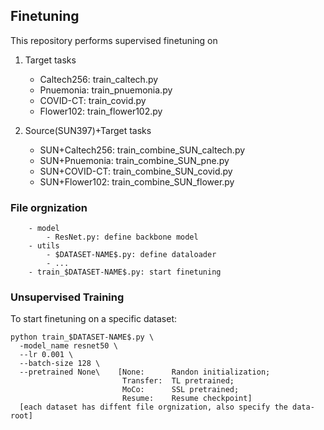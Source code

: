 ## Finetuning

This repository performs supervised finetuning on

1. Target tasks
    - Caltech256: train_caltech.py
    - Pnuemonia: train_pnuemonia.py
    - COVID-CT: train_covid.py
    - Flower102: train_flower102.py

2. Source(SUN397)+Target tasks
    - SUN+Caltech256: train_combine_SUN_caltech.py
    - SUN+Pnuemonia: train_combine_SUN_pne.py
    - SUN+COVID-CT: train_combine_SUN_covid.py
    - SUN+Flower102: train_combine_SUN_flower.py

### File orgnization
```
    - model
        - ResNet.py: define backbone model
    - utils
        - $DATASET-NAME$.py: define dataloader
        - ...
    - train_$DATASET-NAME$.py: start finetuning
```


### Unsupervised Training

To start finetuning on a specific dataset:
```
python train_$DATASET-NAME$.py \
  -model_name resnet50 \
  --lr 0.001 \
  --batch-size 128 \
  --pretrained None\    [None:      Randon initialization;
                         Transfer:  TL pretrained;
                         MoCo:      SSL pretrained;
                         Resume:    Resume checkpoint]
  [each dataset has diffent file orgnization, also specify the data-root]
```


